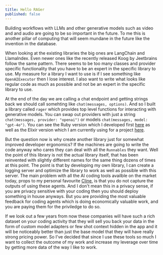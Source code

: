 ```yaml
---
title: Hello RAGer
published: false
---
```


Building workflows with LLMs and other generative models such as video and and audio are going to be so important in the future. To me this is another pillar of computing that will seem mundane in the future like the invention in the database. 

When looking at the existing libraries the big ones are LangChain and LlamaIndex. Even newer ones like the recently released Koog by Jeetbrains follow the same pattern. There seems to be too many classes and provider specific functionality that you have to be an expert in the specific library to use. My measure for a library I want to use is if I see something like `OpenAIExecutor` then I lose interest. I also want to write what looks like regular code as much as possible and not be an expert in the specific library to use. 

At the end of the day we are calling a chat endpoint and getting strings back we should call somehting like `chat(messages, options)`. And so I built a library called `rager` which provides top level functions for interacting with generative models. You can swap out providers with just a string `chat(messages, provider: "openai")` or models `chat(messages, model: "gpt-4o")`. You can see the Ruby version which I developed first [here](https://github.com/mvkvc/rager_rb) as well as the Elixir version which I am currently using for a project [here](https://github.com/mvkvc/rager_ex). 

But the question now is why create another library just for somewhat improved developer ergonomics? If the machines are going to write the code anyway who cares they can deal with all the `Runnables` they want. Well the point of this library is not the actual library itself, that has been reinvented with slightly different names for the same thing dozens of times at this point. The point is that by developing my own library, I can create a logging server and optimize the library to work as well as possible with this server. The main problem with all the AI coding tools availble on the market today, props to my personal favourite [Cline](https://cline.bot), is that you do not capture the outputs of using these agents. And I don't mean this in a privacy sense, if you are privacy sensitive with your coding then you should deploy something in house anyways. But you are providing the most valuable feedback for coding agents which is doing economically valuable work, and you are paying them for the priviledge to do so. 

If we look out a few years from now these companies will have such a rich dataset on your coding activity that they will sell you back your data in the form of custom model adapters or few shot context hidden in the app and it will be noticeably better than just the base model that they will have really strong pricing power. So I've decided that since I use these tools so much I want to collect the outcome of my work and increase my leverage over time by getting more data of the way I like to work.
